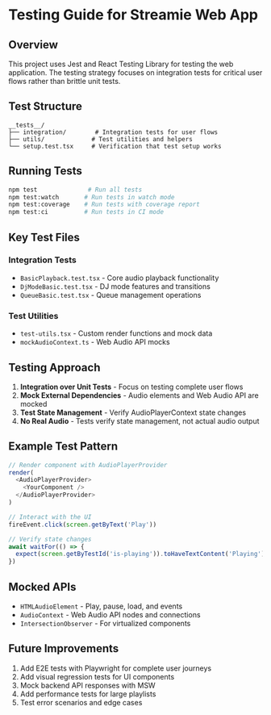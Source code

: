 # Testing Guide for Streamie Web App

## Overview

This project uses Jest and React Testing Library for testing the web application. The testing strategy focuses on integration tests for critical user flows rather than brittle unit tests.

## Test Structure

```
__tests__/
├── integration/        # Integration tests for user flows
├── utils/             # Test utilities and helpers
└── setup.test.tsx     # Verification that test setup works
```

## Running Tests

```bash
npm test              # Run all tests
npm test:watch       # Run tests in watch mode
npm test:coverage    # Run tests with coverage report
npm test:ci          # Run tests in CI mode
```

## Key Test Files

### Integration Tests
- `BasicPlayback.test.tsx` - Core audio playback functionality
- `DjModeBasic.test.tsx` - DJ mode features and transitions
- `QueueBasic.test.tsx` - Queue management operations

### Test Utilities
- `test-utils.tsx` - Custom render functions and mock data
- `mockAudioContext.ts` - Web Audio API mocks

## Testing Approach

1. **Integration over Unit Tests** - Focus on testing complete user flows
2. **Mock External Dependencies** - Audio elements and Web Audio API are mocked
3. **Test State Management** - Verify AudioPlayerContext state changes
4. **No Real Audio** - Tests verify state management, not actual audio output

## Example Test Pattern

```typescript
// Render component with AudioPlayerProvider
render(
  <AudioPlayerProvider>
    <YourComponent />
  </AudioPlayerProvider>
)

// Interact with the UI
fireEvent.click(screen.getByText('Play'))

// Verify state changes
await waitFor(() => {
  expect(screen.getByTestId('is-playing')).toHaveTextContent('Playing')
})
```

## Mocked APIs

- `HTMLAudioElement` - Play, pause, load, and events
- `AudioContext` - Web Audio API nodes and connections
- `IntersectionObserver` - For virtualized components

## Future Improvements

1. Add E2E tests with Playwright for complete user journeys
2. Add visual regression tests for UI components
3. Mock backend API responses with MSW
4. Add performance tests for large playlists
5. Test error scenarios and edge cases